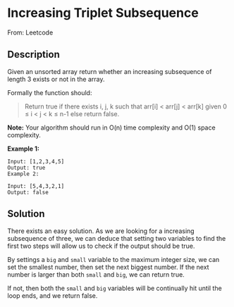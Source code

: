 # Increasing Triplet Subsequence

From: Leetcode

## Description

Given an unsorted array return whether an increasing subsequence of length 3 exists or not in the array.

Formally the function should:

> Return true if there exists i, j, k such that arr[i] < arr[j] < arr[k] given 0 ≤ i < j < k ≤ n-1 else return false.

**Note:** Your algorithm should run in O(n) time complexity and O(1) space complexity.

**Example 1:**

```
Input: [1,2,3,4,5]
Output: true
Example 2:
```

```
Input: [5,4,3,2,1]
Output: false
```

## Solution

There exists an easy solution. As we are looking for a increasing subsequence of three, we can deduce that setting two variables to find the first two steps will allow us to check if the output should be true.

By settings a `big` and `small` variable to the maximum integer size, we can set the smallest number, then set the next biggest number. If the next number is larger than both `small` and `big`, we can return true.

If not, then both the `small` and `big` variables will be continually hit until the loop ends, and we return false.